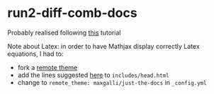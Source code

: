 # run2-diff-comb-docs

Probably realised following [this](https://isci-3a12.github.io/intro-github-markdown/) tutorial

Note about Latex: in order to have Mathjax display correctly Latex equations, I had to:
- fork a [remote theme](https://github.com/maxgalli/just-the-docs)
- add the lines suggested [here](http://csega.github.io/mypost/2017/03/28/how-to-set-up-mathjax-on-jekyll-and-github-properly.html) to ```includes/head.html```
- change to ```remote_theme: maxgalli/just-the-docs``` in ```_config.yml``` 

